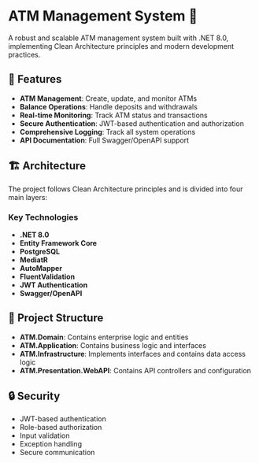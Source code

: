# ATM Management System 🏧

A robust and scalable ATM management system built with .NET 8.0, implementing Clean Architecture principles and modern development practices.

## 🚀 Features

- **ATM Management**: Create, update, and monitor ATMs
- **Balance Operations**: Handle deposits and withdrawals
- **Real-time Monitoring**: Track ATM status and transactions
- **Secure Authentication**: JWT-based authentication and authorization
- **Comprehensive Logging**: Track all system operations
- **API Documentation**: Full Swagger/OpenAPI support

## 🏗 Architecture

The project follows Clean Architecture principles and is divided into four main layers:

### Key Technologies

- **.NET 8.0**
- **Entity Framework Core**
- **PostgreSQL**
- **MediatR**
- **AutoMapper**
- **FluentValidation**
- **JWT Authentication**
- **Swagger/OpenAPI**

## 📐 Project Structure

- **ATM.Domain**: Contains enterprise logic and entities
- **ATM.Application**: Contains business logic and interfaces
- **ATM.Infrastructure**: Implements interfaces and contains data access logic
- **ATM.Presentation.WebAPI**: Contains API controllers and configuration

## 🔒 Security

- JWT-based authentication
- Role-based authorization
- Input validation
- Exception handling
- Secure communication